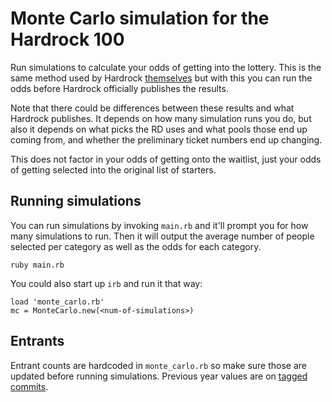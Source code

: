 # Monte Carlo simulation for the Hardrock 100

Run simulations to calculate your odds of getting into the lottery. This is the
same method used by Hardrock
[themselves](https://www.hardrock100.com/files/entrants/HR100-2023-Lottery-Odds.pdf)
but with this you can run the odds before Hardrock officially publishes the
results.

Note that there could be differences between these results and what Hardrock
publishes. It depends on how many simulation runs you do, but also it depends on
what picks the RD uses and what pools those end up coming from, and whether the
preliminary ticket numbers end up changing.

This does not factor in your odds of getting onto the waitlist, just your odds
of getting selected into the original list of starters.

## Running simulations

You can run simulations by invoking `main.rb` and it'll prompt you for how many
simulations to run. Then it will output the average number of people selected
per category as well as the odds for each category.

```
ruby main.rb
```

You could also start up `irb` and run it that way:

```
load 'monte_carlo.rb'
mc = MonteCarlo.new(<num-of-simulations>)
```

## Entrants

Entrant counts are hardcoded in `monte_carlo.rb` so make sure those are updated
before running simulations. Previous year values are on [tagged
commits](https://github.com/bdlangton/monte-carlo-for-hardrock/tags).

